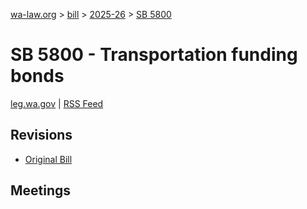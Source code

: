 [wa-law.org](/) > [bill](/bill/) > [2025-26](/bill/2025-26/) > [SB 5800](/bill/2025-26/sb/5800/)

# SB 5800 - Transportation funding bonds
[leg.wa.gov](https://app.leg.wa.gov/billsummary?BillNumber=5800&Year=2025&Initiative=false) | [RSS Feed](./rss.xml)

## Revisions
* [Original Bill](1/)

## Meetings